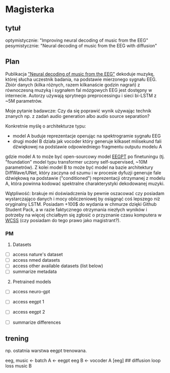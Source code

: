 
# Magisterka

## tytuł

optymistycznie:
"Improving neural decoding of music from the EEG"
pesymistycznie:
"Neural decoding of music from the EEG with diffusion"

## Plan

Publikacja ["Neural decoding of music from the EEG"](https://www.nature.com/articles/s41598-022-27361-x) dekoduje muzykę, której słucha uczestnik badania, na podstawie mierzonego sygnału EEG.
Zbiór danych (kilka różnych, razem kilkanaście godzin nagrań) z równoczesną muzyką i sygnałem fal mózgowych EEG jest dostępny w internecie.
Autorzy używają sprytnego preprocessingu i sieci bi-LSTM z ~5M parametrów.

Moje pytanie badawcze: Czy da się poprawić wynik używając technik znanych np. z zadań audio generation albo audio source separation?

Konkretnie myślę o architekturze typu: 

 - model A buduje reprezentacje operując na spektrogramie sygnału EEG
 - drugi model B działa jak vocoder który generuje kilkaset milisekund fali dźwiękowej na podstawie odpowiedniego fragmentu outputu modelu A

gdzie model A to może być open-sourcowy model [EEGPT](https://github.com/BINE022/EEGPT) po finetuningu (tj. "foundation" model typu transformer uczony self-supervised, ~10M parametrów).
Z kolei model B to może być model na bazie architektury DiffWave/UNet, który zaczyna od szumu i w procesie dyfuzji generuje fale dźwiękową na podstawie ("conditioned") reprezentacji otrzymanej z modelu A, która powinna kodować spektralne charakterystyki dekodowanej muzyki.

Wątpliwość: brakuje mi doświadczenia by pewnie oszacować czy posiadam wystarczająco danych i mocy obliczeniowej by osiągnąć coś lepszego niż oryginalny LSTM.
Posiadam +100$ do wydania w chmurze dzięki Github Student Pack, a w razie faktycznego otrzymania niezłych wyników i potrzeby na więcej chciałbym się zgłosić o przyznanie czasu komputera w [WCSS](https://wcss.pl/uslugi/25/przetwarzanie-danych-na-superkomputerze/) (czy posiadam do tego prawo jako magistrant?).

### PM

1. Datasets

 - [ ] access nature's dataset
 - [ ] access nmed datasets
 - [ ] access other available datasets (list below)
 - [ ] summarize metadata

2. Pretrained models

 - [ ] access neuro-gpt
 - [ ] access eegpt 1
 - [ ] access eegpt 2
 - [ ] summarize differences



## trening

np. ostatnia warstwa eegpt trenowana.

eeg, music <- batch
A <- eegpt eeg
B <- vocoder A [eeg] ## diffusion loop
loss music B


